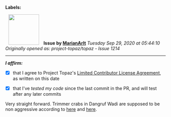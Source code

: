 **Labels:**



<a href="https://github.com/MarianArlt"><img src="https://avatars3.githubusercontent.com/u/1492317?v=4" width="96" height="96" hspace="10"></img></a> **Issue by [MarianArlt](https://github.com/MarianArlt)**
_Tuesday Sep 29, 2020 at 05:44:10_
_Originally opened as: project-topaz/topaz - Issue 1214_

----

<!-- place 'x' mark between square [] brackets to affirm: -->
**_I affirm:_**
- [x] that I agree to Project Topaz's [Limited Contributor License Agreement](http://project-topaz.com/blob/release/CONTRIBUTOR_AGREEMENT.md), as written on this date
- [x] that I've _tested my code_ since the last commit in the PR, and will test after any later commits

Very straight forward. Trimmer crabs in Dangruf Wadi are supposed to be non aggressive according to [here](https://ffxiclopedia.fandom.com/wiki/Trimmer) and [here](https://www.bg-wiki.com/bg/Trimmer).
